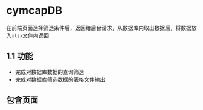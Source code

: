 # cymcapDB
在前端页面选择筛选条件后，返回给后台请求，从数据库内取出数据后，将数据放入`xlsx`文件内返回
## 1.1 功能
- 完成对数据库数据的查询筛选
- 完成对数据库筛选数据的表格文件输出
## 包含页面

